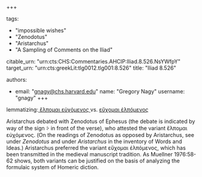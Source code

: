 +++

tags:
- "impossible wishes"
- "Zenodotus"
- "Aristarchus"
- "A Sampling of Comments on the Iliad"

citable_urn: "urn:cts:CHS:Commentaries.AHCIP:Iliad.8.526.NsYWfpY"
target_urn: "urn:cts:greekLit:tlg0012.tlg001:8.526"
title: "Iliad 8.526"

authors:
- email: "gnagy@chs.harvard.edu"
  name: "Gregory Nagy"
  username: "gnagy"
+++

<p>lemmatizing:<u> ἔλπομαι εὐχόμενος </u>vs. <u>εὔχομαι ἐλπόμενος</u></p><p>Aristarchus debated with Zenodotus of Ephesus (the debate is indicated by way of the sign ⸖ in front of the verse), who attested the variant ἔλπομαι εὐχόμενος.  (On the readings of Zenodotus as opposed by Aristarchus, see under <em>Zenodotus</em> and under <em>Aristarchus</em> in the inventory of Words and Ideas.) Aristarchus preferred the variant εὔχομαι ἐλπόμενος, which has been transmitted in the medieval manuscript tradition. As Muellner 1976:58-62 shows, both variants can be justified on the basis of analyzing the formulaic system of Homeric diction.   </p>